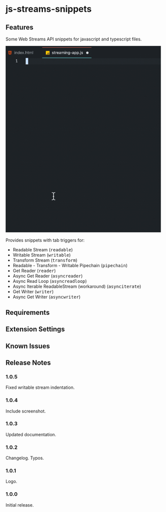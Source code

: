 # js-streams-snippets

## Features

Some Web Streams API snippets for javascript and typescript files.

![screenshot](./images/js-streams-snippets.gif)

Provides snippets with tab triggers for:
- Readable Stream (<kbd>readable</kbd>)
- Writable Stream (<kbd>writable</kbd>)
- Transform Stream (<kbd>transform</kbd>)
- Readable - Transform - Writable Pipechain (<kbd>pipechain</kbd>)
- Get Reader (<kbd>reader</kbd>)
- Async Get Reader (<kbd>asyncreader</kbd>)
- Async Read Loop (<kbd>asyncreadloop</kbd>)
- Async Iterable ReadableStream (workaround) (<kbd>asynciterate</kbd>)
- Get Writer (<kbd>writer</kbd>)
- Async Get Writer (<kbd>asyncwriter</kbd>)

## Requirements

## Extension Settings

## Known Issues

## Release Notes

### 1.0.5

Fixed writable stream indentation.

### 1.0.4

Include screenshot.

### 1.0.3

Updated documentation.

### 1.0.2

Changelog. Typos.

### 1.0.1

Logo.

### 1.0.0

Initial release.

